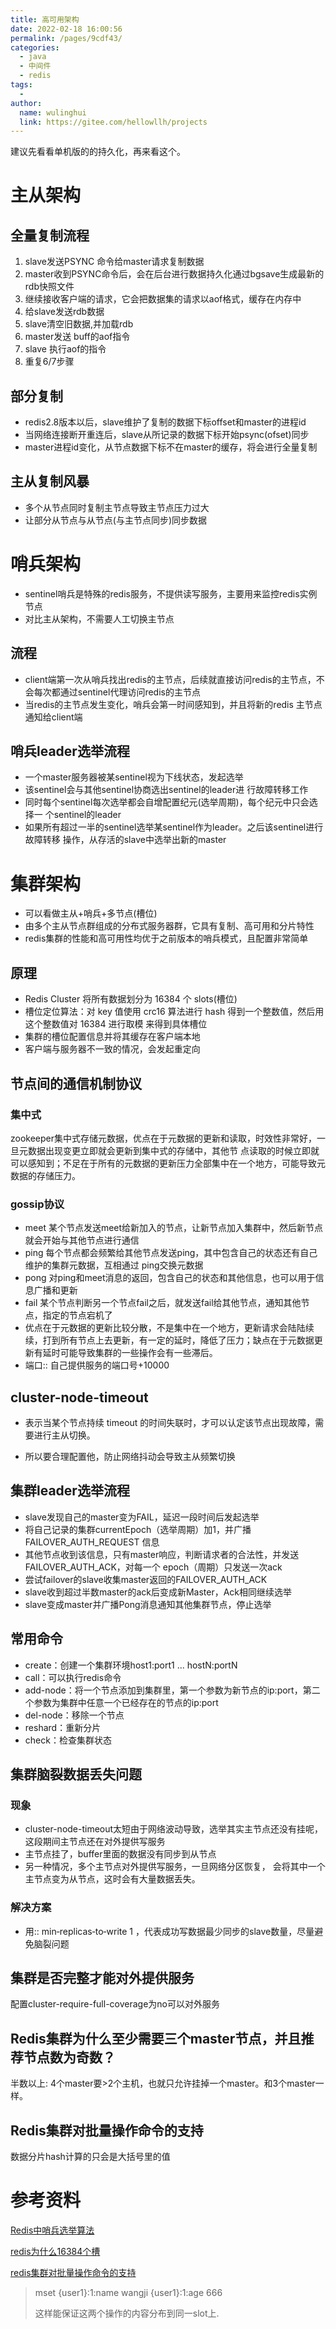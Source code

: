 ```yaml
---
title: 高可用架构
date: 2022-02-18 16:00:56
permalink: /pages/9cdf43/
categories:
  - java
  - 中间件
  - redis
tags:
  - 
author: 
  name: wulinghui
  link: https://gitee.com/hellowllh/projects
---
```



建议先看看单机版的的持久化，再来看这个。

# 主从架构

## 全量复制流程

1. slave发送PSYNC 命令给master请求复制数据
2. master收到PSYNC命令后，会在后台进行数据持久化通过bgsave生成最新的rdb快照文件
3. 继续接收客户端的请求，它会把数据集的请求以aof格式，缓存在内存中
4. 给slave发送rdb数据
5. slave清空旧数据,并加载rdb
6. master发送 buff的aof指令
7. slave 执行aof的指令
8. 重复6/7步骤

## 部分复制

- redis2.8版本以后，slave维护了复制的数据下标offset和master的进程id
- 当网络连接断开重连后，slave从所记录的数据下标开始psync(ofset)同步
- master进程id变化，从节点数据下标不在master的缓存，将会进行全量复制

## 主从复制风暴

- 多个从节点同时复制主节点导致主节点压力过大
- 让部分从节点与从节点(与主节点同步)同步数据

# 哨兵架构

- sentinel哨兵是特殊的redis服务，不提供读写服务，主要用来监控redis实例节点
- 对比主从架构，不需要人工切换主节点

## 流程

- client端第一次从哨兵找出redis的主节点，后续就直接访问redis的主节点，不会每次都通过sentinel代理访问redis的主节点
- 当redis的主节点发生变化，哨兵会第一时间感知到，并且将新的redis 主节点通知给client端

## 哨兵leader选举流程

- 一个master服务器被某sentinel视为下线状态，发起选举
- 该sentinel会与其他sentinel协商选出sentinel的leader进 行故障转移工作
- 同时每个sentinel每次选举都会自增配置纪元(选举周期)，每个纪元中只会选择一 个sentinel的leader
- 如果所有超过一半的sentinel选举某sentinel作为leader。之后该sentinel进行故障转移 操作，从存活的slave中选举出新的master



# 集群架构

- 可以看做主从+哨兵+多节点(槽位)
- 由多个主从节点群组成的分布式服务器群，它具有复制、高可用和分片特性
- redis集群的性能和高可用性均优于之前版本的哨兵模式，且配置非常简单

## 原理

- Redis Cluster 将所有数据划分为 16384 个 slots(槽位)
- 槽位定位算法：对 key 值使用 crc16 算法进行 hash 得到一个整数值，然后用这个整数值对 16384 进行取模 来得到具体槽位
- 集群的槽位配置信息并将其缓存在客户端本地
- 客户端与服务器不一致的情况，会发起重定向

## 节点间的通信机制协议

### 集中式

zookeeper集中式存储元数据，优点在于元数据的更新和读取，时效性非常好，一旦元数据出现变更立即就会更新到集中式的存储中，其他节 点读取的时候立即就可以感知到；不足在于所有的元数据的更新压力全部集中在一个地方，可能导致元数据的存储压力。

### gossip协议

- meet   某个节点发送meet给新加入的节点，让新节点加入集群中，然后新节点就会开始与其他节点进行通信
- ping     每个节点都会频繁给其他节点发送ping，其中包含自己的状态还有自己维护的集群元数据，互相通过 ping交换元数据
- pong   对ping和meet消息的返回，包含自己的状态和其他信息，也可以用于信息广播和更新
- fail      某个节点判断另一个节点fail之后，就发送fail给其他节点，通知其他节点，指定的节点宕机了
- 优点在于元数据的更新比较分散，不是集中在一个地方，更新请求会陆陆续续，打到所有节点上去更新，有一定的延时，降低了压力；缺点在于元数据更新有延时可能导致集群的一些操作会有一些滞后。
- 端口:: 自己提供服务的端口号+10000

## cluster-­node-­timeout

- 表示当某个节点持续 timeout 的时间失联时，才可以认定该节点出现故障，需要进行主从切换。

- 所以要合理配置他，防止网络抖动会导致主从频繁切换

## 集群leader选举流程

- slave发现自己的master变为FAIL，延迟一段时间后发起选举
- 将自己记录的集群currentEpoch（选举周期）加1，并广播FAILOVER_AUTH_REQUEST 信息
- 其他节点收到该信息，只有master响应，判断请求者的合法性，并发送FAILOVER_AUTH_ACK，对每一个 epoch（周期）只发送一次ack
- 尝试failover的slave收集master返回的FAILOVER_AUTH_ACK
- slave收到超过半数master的ack后变成新Master，Ack相同继续选举
- slave变成master并广播Pong消息通知其他集群节点，停止选举

## 常用命令

- create：创建一个集群环境host1:port1 ... hostN:portN
- call：可以执行redis命令
- add-node：将一个节点添加到集群里，第一个参数为新节点的ip:port，第二个参数为集群中任意一个已经存在的节点的ip:port
- del-node：移除一个节点
- reshard：重新分片
- check：检查集群状态

## 集群脑裂数据丢失问题

### 现象

- cluster-­node-­timeout太短由于网络波动导致，选举其实主节点还没有挂呢，这段期间主节点还在对外提供写服务
- 主节点挂了，buffer里面的数据没有同步到从节点
- 另一种情况，多个主节点对外提供写服务，一旦网络分区恢复， 会将其中一个主节点变为从节点，这时会有大量数据丢失。

### 解决方案

- 用:: min‐replicas‐to‐write 1 ，代表成功写数据最少同步的slave数量，尽量避免脑裂问题

## 集群是否完整才能对外提供服务

配置cluster-require-full-coverage为no可以对外服务

## Redis集群为什么至少需要三个master节点，并且推荐节点数为奇数？

半数以上: 4个master要>2个主机，也就只允许挂掉一个master。和3个master一样。

## Redis集群对批量操作命令的支持

数据分片hash计算的只会是大括号里的值











# 参考资料

[Redis中哨兵选举算法](https://blog.csdn.net/weixin_44324174/article/details/108939199)

[redis为什么16384个槽](https://www.cnblogs.com/rjzheng/p/11430592.html)

[redis集群对批量操作命令的支持](https://www.jianshu.com/p/200846bd9461)

> mset {user1}:1:name wangji {user1}:1:age 666
>
> 这样能保证这两个操作的内容分布到同一slot上.

